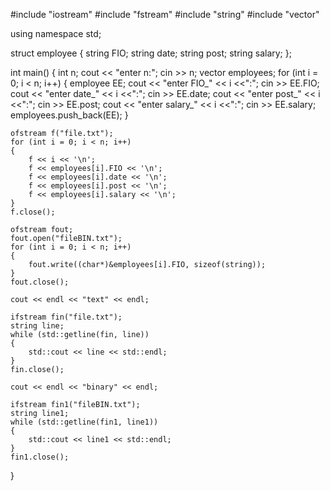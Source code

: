 #include "iostream"
#include "fstream"
#include "string"
#include "vector"

using namespace std;

struct employee
{
    string FIO;
    string date;
    string post;
    string salary;
};

int main()
{
    int n;
    cout << "enter n:";
    cin >> n;
    vector <employee> employees;
    for (int i = 0; i < n; i++)
    {
        employee EE;
        cout << "enter FIO_" << i <<":"; cin >> EE.FIO;
        cout << "enter date_" << i <<":"; cin >> EE.date;
        cout << "enter post_" << i <<":"; cin >> EE.post;
        cout << "enter salary_" << i <<":"; cin >> EE.salary;
        employees.push_back(EE);
    }

    ofstream f("file.txt");
    for (int i = 0; i < n; i++)
    {
        f << i << '\n';
        f << employees[i].FIO << '\n';
        f << employees[i].date << '\n';
        f << employees[i].post << '\n';
        f << employees[i].salary << '\n';
    }
    f.close();

    ofstream fout;
    fout.open("fileBIN.txt");
    for (int i = 0; i < n; i++)
    {
        fout.write((char*)&employees[i].FIO, sizeof(string));
    }
    fout.close();

    cout << endl << "text" << endl;

    ifstream fin("file.txt");
    string line;
    while (std::getline(fin, line))
    {
        std::cout << line << std::endl;
    }
    fin.close();

    cout << endl << "binary" << endl;

    ifstream fin1("fileBIN.txt");
    string line1;
    while (std::getline(fin1, line1))
    {
        std::cout << line1 << std::endl;
    }
    fin1.close();
}
